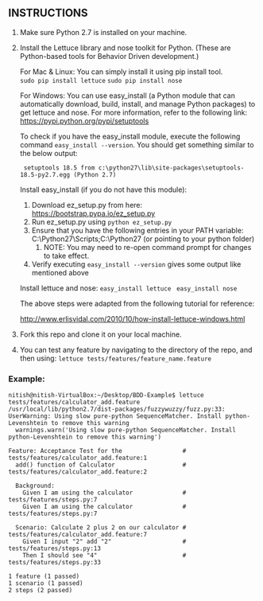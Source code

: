 ## INSTRUCTIONS

1. Make sure Python 2.7 is installed on your machine.

2. Install the Lettuce library and nose toolkit for Python. (These are Python-based tools for Behavior Driven development.)
	
	For Mac & Linux: You can simply install it using pip install tool.  
	```sudo pip install lettuce```
	```sudo pip install nose```
	
	For Windows: You can use easy_install (a Python module that can automatically download, build, install, and manage Python packages) to get lettuce and nose. For more information, refer to the following link: https://pypi.python.org/pypi/setuptools
	
	To check if you have the easy_install module, execute the following command ```easy_install --version```. You should get something similar to the below output:
	
		setuptools 18.5 from c:\python27\lib\site-packages\setuptools-18.5-py2.7.egg (Python 2.7)
	
	Install easy_install (if you do not have this module):
	1. Download ez_setup.py from here: https://bootstrap.pypa.io/ez_setup.py
    2. Run ez_setup.py using ```python ez_setup.py```
	3. Ensure that you have the following entries in your PATH variable: C:\Python27\Scripts;C:\Python27 (or pointing to your python folder) 
		1. NOTE: You may need to re-open command prompt for changes to take effect.	
	4. Verify executing ```easy_install --version``` gives some output like mentioned above
	
	Install lettuce and nose:
	```easy_install lettuce ```
	```easy_install nose```
	
	The above steps were adapted from the following tutorial for reference:
	
	http://www.erlisvidal.com/2010/10/how-install-lettuce-windows.html

3. Fork this repo and clone it on your local machine. 

4. You can test any feature by navigating to the directory of the repo, and then using:
	```lettuce tests/features/feature_name.feature```
	
### Example:
```
nitish@nitish-VirtualBox:~/Desktop/BDD-Example$ lettuce tests/features/calculator_add.feature 
/usr/local/lib/python2.7/dist-packages/fuzzywuzzy/fuzz.py:33: UserWarning: Using slow pure-python SequenceMatcher. Install python-Levenshtein to remove this warning
  warnings.warn('Using slow pure-python SequenceMatcher. Install python-Levenshtein to remove this warning')

Feature: Acceptance Test for the                 # tests/features/calculator_add.feature:1
  add() function of Calculator                   # tests/features/calculator_add.feature:2

  Background:
    Given I am using the calculator              # tests/features/steps.py:7
    Given I am using the calculator              # tests/features/steps.py:7

  Scenario: Calculate 2 plus 2 on our calculator # tests/features/calculator_add.feature:7
    Given I input "2" add "2"                    # tests/features/steps.py:13
    Then I should see "4"                        # tests/features/steps.py:33

1 feature (1 passed)
1 scenario (1 passed)
2 steps (2 passed)
```



